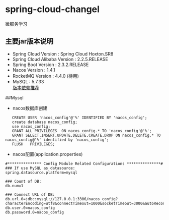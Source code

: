 # spring-cloud-changel
微服务学习
## 主要jar版本说明
- Spring Cloud Version         :  Spring Cloud Hoxton.SR8
- Spring Cloud Alibaba Version :  2.2.5.RELEASE 
- Spring Boot Version          :  2.3.2.RELEASE
- Nacos Version                :  1.4.1
- RocketMQ Version	           :  4.4.0      (待用)   
- MySQL	                       :  5.7.33   
[版本依赖推荐](https://github.com/alibaba/spring-cloud-alibaba/wiki/%E7%89%88%E6%9C%AC%E8%AF%B4%E6%98%8E')  

##Mysql 
- nacos数据库创建
 ```
    CREATE USER 'nacos_config'@'%' IDENTIFIED BY 'nacos_config';
    create database nacos_config;
    use nacos_config;
    GRANT ALL PRIVILEGES  ON nacos_config.* TO 'nacos_config'@'%';
    GRANT SELECT,INSERT,UPDATE,DELETE,CREATE,DROP ON nacos_config.* TO nacos_config@'%' identified by 'nacos_config';
    FLUSH   PRIVILEGES; 
 ```

- nacos配置(application.properties)
 ```
#*************** Config Module Related Configurations ***************#
### If use MySQL as datasource:
spring.datasource.platform=mysql

### Count of DB:
db.num=1

### Connect URL of DB:
db.url.0=jdbc:mysql://127.0.0.1:3306/nacos_config?characterEncoding=utf8&connectTimeout=1000&socketTimeout=3000&autoReconnect=true&useUnicode=true&useSSL=false&serverTimezone=UTC
db.user.0=nacos_config
db.password.0=nacos_config
 ```